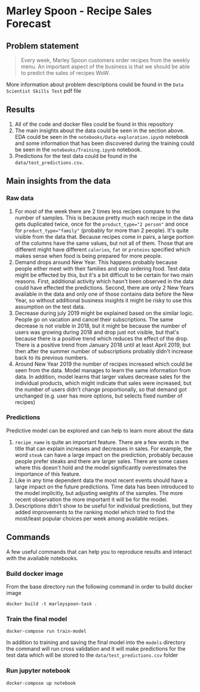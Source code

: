 # Marley Spoon - Recipe Sales Forecast

## Problem statement

> Every week, Marley Spoon customers order recipes from the weekly menu. An important aspect of the business is that we should be able to predict the sales of recipes WoW.

More information about problem descriptions could be found in the `Data Scientist Skills Test` pdf file

## Results

1. All of the code and docker files could be found in this repository
2. The main insights about the data could be seen in the section above. EDA could be seen in the `notebooks/Data-exploration.ipynb` notebook and some information that has been discovered during the training could be seen in the `notebooks/Training.ipynb` notebook.
3. Predictions for the test data could be found in the `data/test_predictions.csv`.

## Main insights from the data

### Raw data

1. For most of the week there are 2 times less recipes compare to the number of samples. This is because pretty much each recipe in the data gets duplicated twice, once for the `product_type="2 person"` and once for `product_type="family"` (probably for more than 2 people). It's quite visible from the data that. Because recipes come in pairs, a large portion of the columns have the same values, but not all of them. Those that are different might have different `calories`, `fat` or `proteins` specified which makes sense when food is being prepared for more people.
2. Demand drops around New Year. This happens probably because people either meet with their families and stop ordering food. Test data might be effected by this, but it's a bit difficult to be certain for two main reasons. First, additional activity which hasn't been observed in the data could have effected the predictions. Second, there are only 2 New Years available in the data and only one of those contains data before the New Year, so without additional business insights it might be risky to use this assumption on the test data.
3. Decrease during july 2019 might be explained based on the similar logic. People go on vacation and cancel their subscriptions. The same decrease is not visible in 2018, but it might be because the number of users was growing during 2018 and drop just not visible, but that's because there is a positive trend which reduces the effect of the drop. There is a positive trend from January 2018 until at least April 2019, but then after the summer number of subscriptions probably didn't increase back to its previous numbers.
4. Around New Year 2019 the number of recipes increased which could be seen from the data. Model manages to learn the same information from data. In addition, model learns that larger values decrease sales for the individual products, which might indicate that sales were increased, but the number of users didn't change proportionally, so that demand got unchanged (e.g. user has more options, but selects fixed number of recipes)

### Predictions

Predictive model can be explored and can help to learn more about the data

1. `recipe_name` is quite an important feature. There are a few words in the title that can explain increases and decreases in sales. For example, the word `steak` can have a large impact on the prediction, probably because people prefer steaks and there are larger sales. There are some cases where this doesn't hold and the model significantly overestimates the importance of this feature.
2. Like in any time dependent data the most recent events should have a large impact on the future predictions. Time data has been introduced to the model implicitly, but adjusting weights of the samples. The more recent observation the more important it will be for the model.
3. Descriptions didn't show to be useful for individual predictions, but they added improvements to the ranking model which tried to find the most/least popular choices per week among available recipes.

## Commands

A few useful commands that can help you to reproduce results and interact with the available notebooks.

### Build docker image

From the base directory run the following command in order to build docker image

```
docker build -t marleyspoon-task .
```

### Train the final model

```
docker-compose run train-model
```

In addition to training and saving the final model into the `models` directory the command will run cross validation and it will make predictions for the test data which will be stored to the `data/test_predictions.csv` folder

### Run jupyter notebook

```
docker-compose up notebook
```
